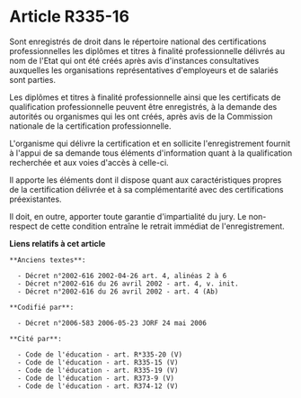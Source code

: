 # Article R335-16

Sont enregistrés de droit dans le répertoire national des certifications professionnelles les diplômes et titres à finalité
professionnelle délivrés au nom de l'Etat qui ont été créés après avis d'instances consultatives auxquelles les organisations
représentatives d'employeurs et de salariés sont parties.

Les diplômes et titres à finalité professionnelle ainsi que les certificats de qualification professionnelle peuvent être
enregistrés, à la demande des autorités ou organismes qui les ont créés, après avis de la Commission nationale de la
certification professionnelle.

L'organisme qui délivre la certification et en sollicite l'enregistrement fournit à l'appui de sa demande tous éléments
d'information quant à la qualification recherchée et aux voies d'accès à celle-ci.

Il apporte les éléments dont il dispose quant aux caractéristiques propres de la certification délivrée et à sa
complémentarité avec des certifications préexistantes.

Il doit, en outre, apporter toute garantie d'impartialité du jury. Le non-respect de cette condition entraîne le retrait
immédiat de l'enregistrement.

**Liens relatifs à cet article**

	**Anciens textes**:

	  - Décret n°2002-616 2002-04-26 art. 4, alinéas 2 à 6
	  - Décret n°2002-616 du 26 avril 2002 - art. 4, v. init.
	  - Décret n°2002-616 du 26 avril 2002 - art. 4 (Ab)

	**Codifié par**:

	  - Décret n°2006-583 2006-05-23 JORF 24 mai 2006

	**Cité par**:

	  - Code de l'éducation - art. R*335-20 (V)
	  - Code de l'éducation - art. R335-15 (V)
	  - Code de l'éducation - art. R335-19 (V)
	  - Code de l'éducation - art. R373-9 (V)
	  - Code de l'éducation - art. R374-12 (V)
